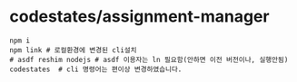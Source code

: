 # codestates/assignment-manager 



```
npm i
npm link # 로컬환경에 변경된 cli설치
# asdf reshim nodejs # asdf 이용자는 ln 필요함(안하면 이전 버전이나, 실행안됨)
codestates  # cli 명령어는 편이상 변경하였습니다.
```